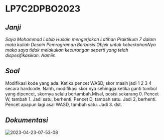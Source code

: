 # LP7C2DPBO2023
## *Janji*
*Saya Mohammad Labib Husain mengerjakan Latihan Praktikum 7 dalam mata kuliah Desain Pemrograman Berbasis Objek untuk keberkahanNya maka saya tidak melakukan kecurangan seperti yang telah dispesifikasikan. Aamiin.*
## *Soal*
Modifikasi kode yang ada. Ketika pencet WASD, skor masih jadi 1 2 3 4 secara hardcode. Nahh, modifikasi skor nya sehingga ketika ganti tombol yang dipencet, skornya selalu bertambah.Misal, posisi sekarang 0. Pencet W, tambah 1. Jadi satu, berhenti. Pencet D, tambah satu. Jadi 2, berhenti. Pencet apapun lagi asal WASD, tambah satu. Jadi 3. dst.
## *Dokumentasi*
![2023-04-23-07-53-08](https://user-images.githubusercontent.com/119772365/233813778-69c42d61-3bd6-4854-bae9-dad547de295e.gif)

